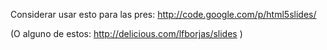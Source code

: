 Considerar usar esto para las pres: http://code.google.com/p/html5slides/

(O alguno de estos: http://delicious.com/lfborjas/slides )
